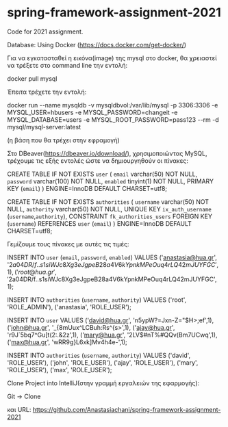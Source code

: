 # spring-framework-assignment-2021
Code for 2021 assignment. 

Database: Using Docker (https://docs.docker.com/get-docker/)

Για να εγκατασταθεί η εικόνα(image) της mysql στο docker, θα χρειαστεί να τρέξετε στο command line την εντολή:

docker pull mysql

Έπειτα τρέχετε την εντολή:

docker run --name mysqldb -v mysqldbvol:/var/lib/mysql -p 3306:3306 -e MYSQL_USER=hbusers -e MYSQL_PASSWORD=changeit -e MYSQL_DATABASE=users -e MYSQL_ROOT_PASSWORD=pass123 --rm -d mysql/mysql-server:latest

(η βάση που θα τρέχει στην εφραμογή)

Στο DBeaver(https://dbeaver.io/download/), χρησιμοποιώντας MySQL, τρέχουμε τις εξής εντολές ώστε να δημιουργηθούν οι πίνακες: 

CREATE TABLE IF NOT EXISTS `user` (
`email` varchar(50) NOT NULL,
`password` varchar(100) NOT NULL,
`enabled` tinyint(1) NOT NULL,
PRIMARY KEY (`email`)
) ENGINE=InnoDB DEFAULT CHARSET=utf8;

CREATE TABLE IF NOT EXISTS `authorities` (
`username` varchar(50) NOT NULL,
`authority` varchar(50) NOT NULL,
UNIQUE KEY `ix_auth_username` (`username`,`authority`),
CONSTRAINT `fk_authorities_users` FOREIGN KEY (`username`) REFERENCES `user` (`email`)
) ENGINE=InnoDB DEFAULT CHARSET=utf8;

Γεμίζουμε τους πίνακες με αυτές τις τιμές:

INSERT INTO `user` (`email`, `password`, `enabled`) VALUES
('anastasia@hua.gr', '$2a$04$DR/f..s1siWJc8Xg3eJgpeB28a4V6kYpnkMPeOuq4rLQ42mJUYFGC', 1),
('root@hua.gr', '$2a$04$DR/f..s1siWJc8Xg3eJgpeB28a4V6kYpnkMPeOuq4rLQ42mJUYFGC', 1);

INSERT INTO `authorities` (`username`, `authority`) VALUES
('root', 'ROLE_ADMIN'),
('anastasia', 'ROLE_USER');

INSERT INTO `user` VALUES
('david@hua.gr', 'n5ypW?=Jxn-Z="$H>;ef',1),
('john@hua.gr', '_{8mUux^LCBuh:Rs^{s>',1),
('ajay@hua.gr', 'r9J`5bq7^Gu[t(2:.&2z',1),
('mary@hua.gr', '2LV$#nT%#QQv(Bm7UCwq',1),
('max@hua.gr', 'wRR9g}L6xk]Mv4h4e-',1);

INSERT INTO `authorities` (`username`, `authority`) VALUES
('david', 'ROLE_USER'),
('john', 'ROLE_USER'),
('ajay', 'ROLE_USER'),
('mary', 'ROLE_USER'),
('max', 'ROLE_USER');

Clone Project into IntelliJ(στην γραμμή εργαλειών της εφαρμογής):

Git -> Clone  

και URL:  https://github.com/Anastasiachani/spring-framework-assignment-2021
